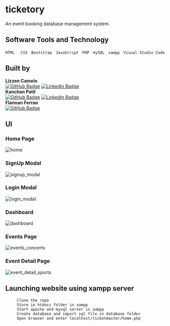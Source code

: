 # ticketory
An event booking database management system.

## Software Tools and Technology
```HTML ``` 
&nbsp;
```CSS```
&nbsp;
```Bootstrap```
&nbsp;
```JavaScript```
&nbsp;
```PHP```
&nbsp;
```mySQL```
&nbsp;
```xampp```
&nbsp;
```Visual Studio Code```

## Built by 

**Lizzen Camelo**   
[![GitHub Badge](https://img.shields.io/badge/GitHub-100000?style=for-the-badge&logo=github&logoColor=white)](https://github.com/lizzencamelo)
[![LinkedIn Badge](https://img.shields.io/badge/LinkedIn-0077B5?style=for-the-badge&logo=linkedin&logoColor=white)](https://www.linkedin.com/in/lizzen-camelo/)  
**Kanchan Patil**  
[![GitHub Badge](https://img.shields.io/badge/GitHub-100000?style=for-the-badge&logo=github&logoColor=white)](https://github.com/knchn08)
[![LinkedIn Badge](https://img.shields.io/badge/LinkedIn-0077B5?style=for-the-badge&logo=linkedin&logoColor=white)](https://www.linkedin.com/in/kanchan-patil-a37087200/)  
**Flannan Ferrao**  
[![GitHub Badge](https://img.shields.io/badge/GitHub-100000?style=for-the-badge&logo=github&logoColor=white)](https://github.com/flannanferrao)

## UI

### Home Page
![home](https://github.com/lizzencamelo/ticketory/blob/main/product/home.png)

### SignUp Modal  
![signup_modal](https://github.com/lizzencamelo/ticketory/blob/main/product/signup_modal.png)

### Login Modal   
![login_modal](https://github.com/lizzencamelo/ticketory/blob/main/product/login_modal.png)

### Dashboard   
![dashboard](https://github.com/lizzencamelo/ticketory/blob/main/product/dashboard_sec.png)

### Events Page
![events_concerts](https://github.com/lizzencamelo/ticketory/blob/main/product/events_concerts.png)

### Event Detail Page 
![event_detail_sports](https://github.com/lizzencamelo/ticketory/blob/main/product/event_detail_sport.png)



## Launching website using xampp server

         Clone the repo  
         Store in htdocs folder in xampp  
         Start apache and mysql server in xampp
         Create database and import sql file in database folder
         Open browser and enter localhost/ticketmaster/home.php
